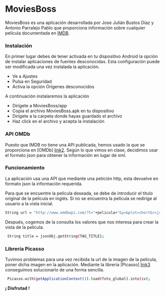 # MoviesBoss

MoviesBoss es una aplicación desarrollada por Jose Julián Bustos Díaz y Antonio Parralejo Pablo que proporciona información sobre cualquier película documentada en [IMDB][link1].




### Instalación
En primer lugar debes de tener activada en tu dispositivo Android la opción de instalar aplicaciones de fuentes desconocidas. Esta configuración puede ser modificada una vez instalada la aplicación.

*  Ve a Ajustes
* Pulsa en Seguridad
* Activa la opción Orígenes desconocidos

A continuación instalaremos la aplicación


* Dirígete a MoviesBoss/app 
* Copia el archivo MoviesBoss.apk en tu dispositivo
* Dirígete a la carpeta donde hayas guardado el archivo
* Haz click en el archivo y acepta la instalación
### API OMDb
Puesto que IMDB no tiene una API publicada, hemos usado la que se proporciona en [OMDb] [link2]. Según lo que vimos en clase, decidimos usar el formato json para obtener la información en lugar de xml.
### Funcionamiento

La aplicación usa una API que mediante una petición http, esta devuelve en formato json la información requerida.

Para que se encuentre la película deseada, se debe de introducir el titulo original de la pelicula en inglés. Si no se encuentra la película se redirige al usuario a la vista inicial.

```sh
String url = "http://www.omdbapi.com/?t="+pelicula+"&y=&plot=short&r=json";
```
Después, cogemos de la consulta los valores que nos interesa para crear la vista de la película.
```sh
 String title = jsonObj.getString(TAG_TITLE);
```


### Librería Picasso

Tuvimos problemas para una vez recibida la url de la imagen de la película, poner dicha imagen en la aplicación. Mediante la libreria [Picasso] [link3] conseguimos solucionarlo de una forma sencilla. 
```sh
 Picasso.with(getApplicationContext()).load(foto_global).into(iv);
```




**¡ Disfrutad !**

[link1]: <http://www.imdb.com/>
[link2]: <http://www.omdbapi.com/>
[link3]: <http://square.github.io/picasso/>




